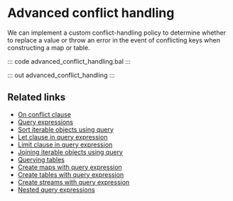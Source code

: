 # Advanced conflict handling

We can implement a custom conflict-handling policy to determine whether to replace a value or throw an error in the event of conflicting keys when constructing a map or table.

::: code advanced_conflict_handling.bal :::

::: out advanced_conflict_handling :::

## Related links
- [On conflict clause](/learn/by-example/on-conflict-clause)
- [Query expressions](/learn/by-example/query-expressions)
- [Sort iterable objects using query](/learn/by-example/sort-iterable-objects)
- [Let clause in query expression](/learn/by-example/let-clause)
- [Limit clause in query expression](/learn/by-example/limit-clause)
- [Joining iterable objects using query](/learn/by-example/joining-iterable-objects)
- [Querying tables](/learn/by-example/querying-tables)
- [Create maps with query expression](/learn/by-example/create-maps-with-query)
- [Create tables with query expression](/learn/by-example/create-tables-with-query)
- [Create streams with query expression](/learn/by-example/create-streams-with-query)
- [Nested query expressions](/learn/by-example/nested-query-expressions)
